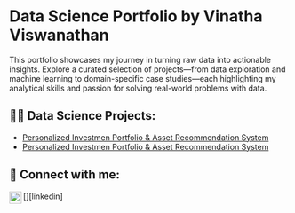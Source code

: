 <h1>Data Science Portfolio by Vinatha Viswanathan</h1>

This portfolio showcases my journey in turning raw data into actionable insights. Explore a curated selection of projects—from data exploration and machine learning to domain-specific case studies—each highlighting my analytical skills and passion for solving real-world problems with data.

<h2>👨‍💻 Data Science Projects:</h2>

- [Personalized Investmen Portfolio & Asset Recommendation System](https://github.com/joshmadakor1/Algorithms-Practice)
- [Personalized Investmen Portfolio & Asset Recommendation System](https://github.com/joshmadakor1/Algorithms-Practice)


<h2> 🤳 Connect with me:</h2>
[<img align="left" alt="JoshMadakor | LinkedIn" width="22px" src="https://cdn.jsdelivr.net/npm/simple-icons@v3/icons/linkedin.svg" />][linkedin]

[linkedin]: https://www.linkedin.com/in/vinatha-viswanathan

